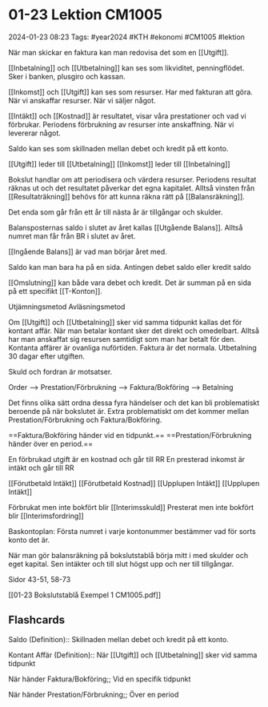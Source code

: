 # 01-23 Lektion CM1005

2024-01-23 08:23
Tags: #year2024 #KTH #ekonomi #CM1005 #lektion

När man skickar en faktura kan man redovisa det som en [[Utgift]].

[[Inbetalning]] och [[Utbetalning]] kan ses som likviditet, penningflödet. Sker i banken, plusgiro och kassan.

[[Inkomst]] och [[Utgift]] kan ses som resurser. Har med fakturan att göra. När vi anskaffar resurser. När vi säljer något.

[[Intäkt]] och [[Kostnad]] är resultatet, visar våra prestationer och vad vi förbrukar. Periodens förbrukning av resurser inte anskaffning. När vi levererar något.

Saldo kan ses som skillnaden mellan debet och kredit på ett konto.

[[Utgift]] leder till [[Utbetalning]]
[[Inkomst]] leder till [[Inbetalning]]

Bokslut handlar om att periodisera och värdera resurser. Periodens resultat räknas ut och det resultatet påverkar det egna kapitalet. Alltså vinsten från [[Resultaträkning]] behövs för att kunna räkna rätt på [[Balansräkning]].

Det enda som går från ett år till nästa år är tillgångar och skulder.

Balansposternas saldo i slutet av året kallas [[Utgående Balans]]. Alltså numret man får från BR i slutet av året.

[[Ingående Balans]] är vad man börjar året med.

Saldo kan man bara ha på en sida. Antingen debet saldo eller kredit saldo

[[Omslutning]] kan både vara debet och kredit. Det är summan på en sida på ett specifikt [[T-Konton]].

Utjämningsmetod
Avläsningsmetod

Om [[Utgift]] och [[Utbetalning]] sker vid samma tidpunkt kallas det för kontant affär. När man betalar kontant sker det direkt och omedelbart. Alltså har man anskaffat sig resursen samtidigt som man har betalt för den. Kontanta affärer är ovanliga nuförtiden. Faktura är det normala. Utbetalning 30 dagar efter utgiften.

Skuld och fordran är motsatser.

Order --> Prestation/Förbrukning --> Faktura/Bokföring --> Betalning

Det finns olika sätt ordna dessa fyra händelser och det kan bli problematiskt beroende på när bokslutet är. Extra problematiskt om det kommer mellan Prestation/Förbrukning och Faktura/Bokföring.

==Faktura/Bokföring händer vid en tidpunkt.==
==Prestation/Förbrukning händer över en period.==

En förbrukad utgift är en kostnad och går till RR
En presterad inkomst är intäkt och går till RR

[[Förutbetald Intäkt]]
[[Förutbetald Kostnad]]
[[Upplupen Intäkt]]
[[Upplupen Intäkt]]

Förbrukat men inte bokfört blir [[Interimsskuld]]
Presterat men inte bokfört blir [[Interimsfordring]]

Baskontoplan: Första numret i varje kontonummer bestämmer vad för sorts konto det är.

När man gör balansräkning på bokslutstablå börja mitt i med skulder och eget kapital. Sen intäkter och till slut högst upp och ner till tillgångar.

Sidor 43-51, 58-73

[[01-23 Bokslutstablå Exempel 1 CM1005.pdf]]

## Flashcards

Saldo (Definition):: Skillnaden mellan debet och kredit på ett konto.
<!--SR:!2000-01-01,1,250!2024-02-05,5,230-->

Kontant Affär (Definition):: När [[Utgift]] och [[Utbetalning]] sker vid samma tidpunkt
<!--SR:!2024-02-02,3,263!2024-02-03,3,265-->

När händer Faktura/Bokföring;; Vid en specifik tidpunkt
<!--SR:!2024-02-08,8,262-->

När händer Prestation/Förbrukning;; Över en period
<!--SR:!2024-02-12,13,270-->
